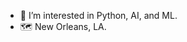 - 👀 I’m interested in Python, AI, and ML. 
- 🗺️ New Orleans, LA.

<!---
dlo91/dlo91 is a ✨ special ✨ repository because its `README.md` (this file) appears on your GitHub profile.
You can click the Preview link to take a look at your changes.
--->
